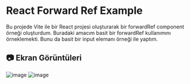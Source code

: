 
# React Forward Ref Example

Bu projede Vite ile bir React projesi oluşturarak bir forwardRef component örneği oluşturdum. Buradaki amacım basit bir forwardRef kullanımını örneklemekti. Bunu da basit bir input elemanı örneği ile yaptım.


## 📷 Ekran Görüntüleri

![image](https://github.com/user-attachments/assets/cce338e3-0d87-4a48-a87c-80578403591c)
![image](https://github.com/user-attachments/assets/e5e23a79-def1-4121-b05a-e1383850b500)






